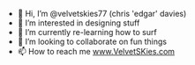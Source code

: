 - 👋 Hi, I’m @velvetskies77 (chris 'edgar' davies)
- 👀 I’m interested in designing stuff
- 🌱 I’m currently re-learning how to surf
- 💞️ I’m looking to collaborate on fun things
- 📫 How to reach me www.VelvetSKies.com

<!---
velvetskies77/velvetskies77 is a ✨ special ✨ repository because its `README.md` (this file) appears on your GitHub profile.
You can click the Preview link to take a look at your changes.
--->
